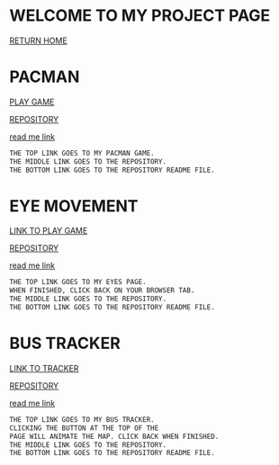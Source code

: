 
# WELCOME TO MY PROJECT PAGE

[RETURN HOME](https://zacharyeisen.github.io)

# PACMAN
[PLAY GAME](https://zacharyeisen.github.io/PacMan/)

[REPOSITORY](https://github.com/zacharyeisen/pacman)

[read me link](https://github.com/zacharyeisen/PacMan/blob/3e9777a88db1da9c3c549298827b72f437499a6b/README.md)
```markdown
THE TOP LINK GOES TO MY PACMAN GAME.
THE MIDDLE LINK GOES TO THE REPOSITORY.
THE BOTTOM LINK GOES TO THE REPOSITORY README FILE.
```

# EYE MOVEMENT
[LINK TO PLAY GAME](https://zacharyeisen.github.io/eyes/) 

[REPOSITORY](https://github.com/zacharyeisen/eyes)

[read me link](https://github.com/zacharyeisen/eyes/blob/17b557115d51a2f4052c6e9937a396ffc555a248/README.md)
```markdown
THE TOP LINK GOES TO MY EYES PAGE.
WHEN FINISHED, CLICK BACK ON YOUR BROWSER TAB.
THE MIDDLE LINK GOES TO THE REPOSITORY.
THE BOTTOM LINK GOES TO THE REPOSITORY README FILE.
```
# BUS TRACKER
[LINK TO TRACKER](https://zacharyeisen.github.io/bus/)

[REPOSITORY](https://github.com/zacharyeisen/bus)

[read me link](https://github.com/zacharyeisen/bus/blob/7fd85cb4c9afb91b06ce3767ad31576e0ae92494/README.md)
```markdown
THE TOP LINK GOES TO MY BUS TRACKER.
CLICKING THE BUTTON AT THE TOP OF THE
PAGE WILL ANIMATE THE MAP. CLICK BACK WHEN FINISHED.
THE MIDDLE LINK GOES TO THE REPOSITORY.
THE BOTTOM LINK GOES TO THE REPOSITORY README FILE.
```
